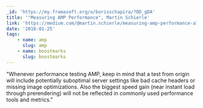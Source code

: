 ```yaml
---
_id: 'https://my.framasoft.org/u/borisschapira/?OD_gDA'
title: '"Measuring AMP Performance", Martin Schierle'
link: 'https://medium.com/@martin.schierle/measuring-amp-performance-a75a804bb9b1'
date: '2018-01-25'
tags:
    - name: amp
      slug: amp
    - name: boostmarks
      slug: boostmarks
---
```


<div class="markdown"><p>&quot;Whenever performance testing AMP, keep in mind that a test from origin will include potentially suboptimal server settings like bad cache headers or missing image optimizations. Also the biggest speed gain (near instant load through prerendering) will not be reflected in commonly used performance tools and metrics.&quot;
</p></div>

